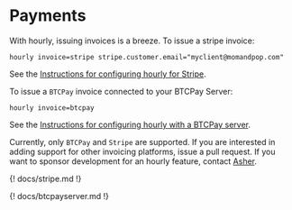 # Payments

With hourly, issuing invoices is a breeze. To issue a stripe invoice:

	hourly invoice=stripe stripe.customer.email="myclient@momandpop.com"

See the [Instructions for configuring hourly for Stripe](stripe.md).

To issue a `BTCPay` invoice connected to your BTCPay Server:

	hourly invoice=btcpay

See the [Instructions for configuring hourly with a BTCPay server](btcpayserver.md).

Currently, only `BTCPay` and `Stripe` are supported. If you are interested
in adding support for other invoicing platforms, issue a pull request. 
If you want to sponsor development for an hourly feature, contact [Asher](about.md).

{! docs/stripe.md !}

{! docs/btcpayserver.md !}